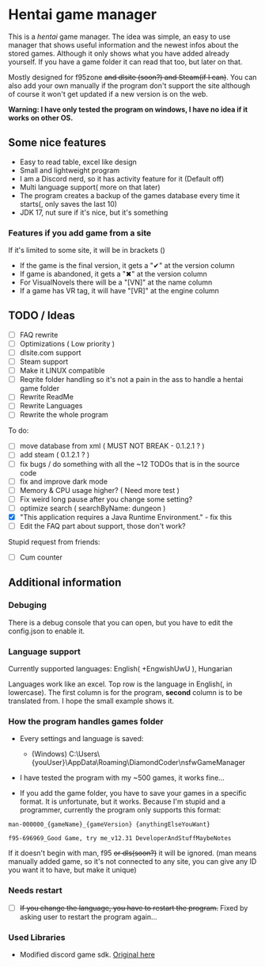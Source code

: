 # Hentai game manager

This is a *hentai* game manager. The idea was simple, an easy to use manager that shows useful information and the newest infos about the stored games. Although it only shows what you have added already yourself. If you have a game folder it can read that too, but later on that.

Mostly designed for f95zone ~~and dlsite (soon?) and Steam(if I can)~~. You can also add your own manually if the program don't support the site although of course it won't get updated if a new version is on the web.

**Warning: I have only tested the program on windows, I have no idea if it works on other OS.**

## Some nice features

- Easy to read table, excel like design
- Small and lightweight program
- I am a Discord nerd, so it has activity feature for it (Default off)
- Multi language support( more on that later)
- The program creates a backup of the games database every time it starts(, only saves the last 10)
- JDK 17, nut sure if it's nice, but it's something

### Features if you add game from a site

If it's limited to some site, it will be in brackets ()

- If the game is the final version, it gets a "✔" at the version column
- If game is abandoned, it gets a "✖" at the version column
- For VisualNovels there will be a "[VN]" at the name column
- If a game has VR tag, it will have "[VR]" at the engine column

## TODO / Ideas

- [ ] FAQ rewrite
- [ ] Optimizations ( Low priority )
- [ ] dlsite.com support
- [ ] Steam support
- [ ] Make it LINUX compatible
- [ ] Reqrite folder handling so it's not a pain in the ass to handle a hentai game folder
- [ ] Rewrite ReadMe
- [ ] Rewrite Languages
- [ ] Rewrite the whole program

To do:

- [ ] move database from xml ( MUST NOT BREAK - 0.1.2.1 ? )
- [ ] add steam ( 0.1.2.1 ? )
- [ ] fix bugs / do something with all the ~12 TODOs that is in the source code
- [ ] fix and improve dark mode
- [ ] Memory & CPU usage higher? ( Need more test )
- [ ] Fix weird long pause after you change some setting?
- [ ] optimize search ( searchByName: dungeon )
- [x] "This application requires a Java Runtime Environment." - fix this
- [ ] Edit the FAQ part about support, those don't work?

Stupid request from friends:

- [ ] Cum counter

## Additional information

### Debuging

There is a debug console that you can open, but you have to edit the config.json to enable it.

### Language support

Currently supported languages: English( +EngwishUwU ), Hungarian

Languages work like an excel. Top row is the language in English(, in lowercase). The first column is for the program, **second** column is to be translated from. I hope the small example shows it.

### How the program handles games folder

- Every settings and language is saved:
  - (Windows) C:\Users\\{youUser}\AppData\Roaming\DiamondCoder\nsfwGameManager
- I have tested the program with my ~500 games, it works fine...

- If you add the game folder, you have to save your games in a specific format. It is unfortunate, but it works. Because I'm stupid and a programmer, currently the program only supports this format:

``` text
man-000000_{gameName}_{gameVersion} {anythingElseYouWant}

f95-696969_Good Game, try me_v12.31 DeveloperAndStuffMaybeNotes
```

If it doesn't begin with man, f95 ~~or dls(soon?)~~ it will be ignored. (man means manually added game, so it's not connected to any site, you can give any ID you want it to have, but make it unique)

### Needs restart

- [ ] ~~If you change the language, you have to restart the program.~~ Fixed by asking user to restart the program again...

### Used Libraries

- Modified discord game sdk. [Original here](https://github.com/JnCrMx/discord-game-sdk4j)
